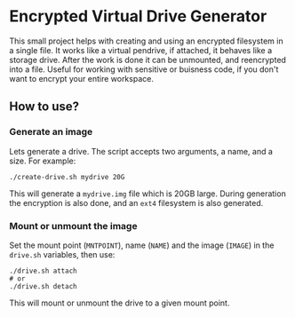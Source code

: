 # Encrypted Virtual Drive Generator

This small project helps with creating and using an encrypted filesystem in a 
single file. It works like a virtual pendrive, if attached, it behaves like a
storage drive. After the work is done it can be unmounted, and reencrypted into
a file. Useful for working with sensitive or buisness code, if you don't want to
encrypt your entire workspace.

## How to use?

### Generate an image
Lets generate a drive. The script accepts two arguments, a name, and a size. 
For example:

``` shell
./create-drive.sh mydrive 20G
```
This will generate a `mydrive.img` file which is 20GB large. During generation 
the encryption is also done, and an `ext4` filesystem is also generated. 

### Mount or unmount the image
 
Set the mount point (`MNTPOINT`), name (`NAME`) and the image (`IMAGE`) in the `drive.sh` variables, then use:

``` shell
./drive.sh attach
# or
./drive.sh detach
```
 
This will mount or unmount the drive to a given mount point.
